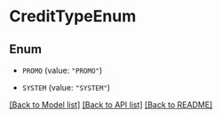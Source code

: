 # CreditTypeEnum

## Enum


* `PROMO` (value: `"PROMO"`)

* `SYSTEM` (value: `"SYSTEM"`)


[[Back to Model list]](../README.md#documentation-for-models) [[Back to API list]](../README.md#documentation-for-api-endpoints) [[Back to README]](../README.md)


